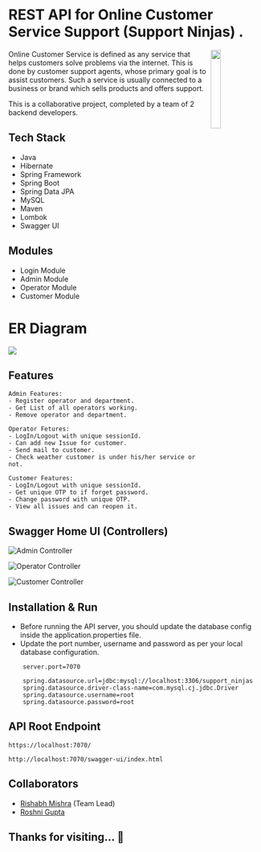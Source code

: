 # REST API for Online Customer Service Support (Support Ninjas) .

<img
  align="right"
        width="20%"
        src="https://github.com/rishabh2298/vacuous-quartz-2667/blob/main/SupportNinjas.png"
        alt=""
      />
Online Customer Service is defined as any service that helps customers solve problems via the internet. This is done by customer support agents, whose primary goal is to assist customers. Such a service is usually connected to a business or brand which sells products and offers support.

This is a collaborative project, completed by a team of 2 backend developers.

## Tech Stack

- Java
- Hibernate
- Spring Framework
- Spring Boot
- Spring Data JPA
- MySQL
- Maven
- Lombok
- Swagger UI

## Modules
- Login Module
- Admin Module
- Operator Module
- Customer Module

# ER Diagram

<img src="https://user-images.githubusercontent.com/104244053/221412046-dcf761cd-e3cf-4ed8-a80e-946f31d54bb6.png" >

## Features
```
Admin Features:
- Register operator and department.
- Get List of all operators working.
- Remove operator and department.
```
```
Operator Fetures:
- LogIn/Logout with unique sessionId.
- Can add new Issue for customer.
- Send mail to customer.
- Check weather customer is under his/her service or not.
```
```
Customer Features:
- LogIn/Logout with unique sessionId.
- Get unique OTP to if forget password.
- Change password with unique OTP.
- View all issues and can reopen it.
```
## Swagger Home UI (Controllers)

![Admin Controller](https://user-images.githubusercontent.com/105991025/222085769-0b9d3292-df67-4783-acb1-31a29c12cdf3.PNG)

![Operator Controller](https://user-images.githubusercontent.com/105991025/222085962-c6a882e9-a0d3-4dbd-baa3-c0f997786cc1.PNG)

![Customer Controller](https://user-images.githubusercontent.com/105991025/222086155-4fdd2353-4b66-4a5b-b785-97a4a46bd047.PNG)


## Installation & Run

- Before running the API server, you should update the database config inside the application.properties file.
- Update the port number, username and password as per your local database configuration.

```
    server.port=7070

    spring.datasource.url=jdbc:mysql://localhost:3306/support_ninjas
    spring.datasource.driver-class-name=com.mysql.cj.jdbc.Driver
    spring.datasource.username=root
    spring.datasource.password=root
```

## API Root Endpoint

```
https://localhost:7070/
```

```
http://localhost:7070/swagger-ui/index.html
```

## Collaborators

- [Rishabh Mishra](https://github.com/rishabh2298) (Team Lead)
- [Roshni Gupta](https://github.com/guptaroshni)

<h2> Thanks for visiting... 🙂 </h2>
